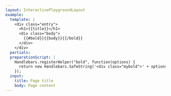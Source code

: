 ```yaml
---
layout: InteractivePlaygroundLayout
example:
  template: |
    <div class="entry">
      <h1>{{title}}</h1>
      <div class="body">
        {{#bold}}{{body}}{{/bold}}
      </div>
    </div>
  partials:
  preparationScript: |
    Handlebars.registerHelper("bold", function(options) {
      return new Handlebars.SafeString('<div class="mybold">' + options.fn(this) + "</div>");
    });
  input:
    title: Page title
    body: Page content
---
```

